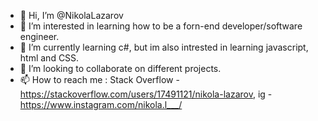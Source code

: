 - 👋 Hi, I’m @NikolaLazarov
- 👀 I’m interested in learning how to be a forn-end developer/software engineer.
- 🌱 I’m currently learning c#, but im also intrested in learning javascript, html and CSS.
- 💞️ I’m looking to collaborate on different projects.
- 📫 How to reach me : Stack Overflow - https://stackoverflow.com/users/17491121/nikola-lazarov, ig - https://www.instagram.com/nikola.l___/

<!---
lemonikola/lemonikola is a ✨ special ✨ repository because its `README.md` (this file) appears on your GitHub profile.
You can click the Preview link to take a look at your changes.
--->
